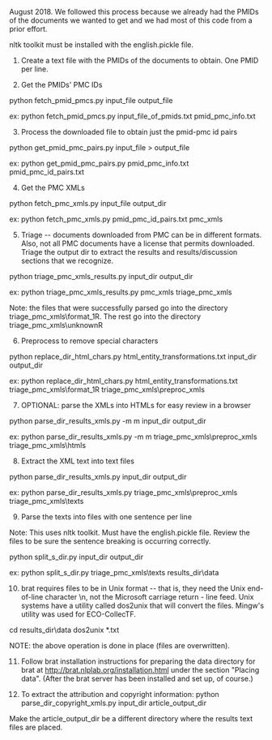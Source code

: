 August 2018. We followed this process because we already had the PMIDs of the documents we wanted to get and we had most of this code from a prior effort.

nltk toolkit must be installed with the english.pickle file.


1. Create a text file with the PMIDs of the documents to obtain. One PMID per line.


2. Get the PMIDs' PMC IDs

python fetch_pmid_pmcs.py input_file output_file

ex: python fetch_pmid_pmcs.py input_file_of_pmids.txt pmid_pmc_info.txt


3. Process the downloaded file to obtain just the pmid-pmc id pairs

python get_pmid_pmc_pairs.py input_file > output_file

ex: python get_pmid_pmc_pairs.py pmid_pmc_info.txt pmid_pmc_id_pairs.txt


4. Get the PMC XMLs

python fetch_pmc_xmls.py input_file output_dir

ex: python fetch_pmc_xmls.py pmid_pmc_id_pairs.txt pmc_xmls


5. Triage -- documents downloaded from PMC can be in different formats. Also, not all PMC documents have a license that permits downloaded.
Triage the output dir to extract the results and results/discussion sections that we recognize.

python triage_pmc_xmls_results.py input_dir output_dir

ex: python triage_pmc_xmls_results.py pmc_xmls triage_pmc_xmls

Note: the files that were successfully parsed go into the directory triage_pmc_xmls\format_1R. 
The rest go into the directory triage_pmc_xmls\unknownR


6. Preprocess to remove special characters

python replace_dir_html_chars.py html_entity_transformations.txt input_dir output_dir

ex: python replace_dir_html_chars.py html_entity_transformations.txt triage_pmc_xmls\format_1R triage_pmc_xmls\preproc_xmls


7. OPTIONAL: parse the XMLs into HTMLs for easy review in a browser

python parse_dir_results_xmls.py -m m input_dir output_dir

ex: python parse_dir_results_xmls.py -m m triage_pmc_xmls\preproc_xmls triage_pmc_xmls\htmls


8. Extract the XML text into text files

python parse_dir_results_xmls.py input_dir output_dir

ex: python parse_dir_results_xmls.py triage_pmc_xmls\preproc_xmls triage_pmc_xmls\texts


9. Parse the texts into files with one sentence per line

Note: This uses nltk toolkit. Must have the english.pickle file. Review the files to be sure the sentence breaking is occurring correctly.

python split_s_dir.py input_dir output_dir

ex: python split_s_dir.py triage_pmc_xmls\texts results_dir\data


10. brat requires files to be in Unix format -- that is, they need the Unix end-of-line character \n, not the Microsoft carriage return - line feed.
Unix systems have a utility called dos2unix that will convert the files. Mingw's utility was used for ECO-CollecTF.

cd results_dir\data
dos2unix *.txt

NOTE: the above operation is done in place (files are overwritten).


11. Follow brat installation instructions for preparing the data directory for brat at http://brat.nlplab.org/installation.html under the section "Placing data".
(After the brat server has been installed and set up, of course.)


12. To extract the attribution and copyright information:
python parse_dir_copyright_xmls.py input_dir article_output_dir

Make the article_output_dir be a different directory where the results text files are placed.

